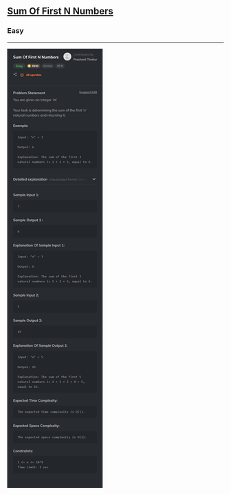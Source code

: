 <h2><a href="https://www.codingninjas.com/studio/problems/sum-of-first-n-numbers_8876068?utm_source=striver&utm_medium=website&utm_campaign=a_zcoursetuf">Sum Of First N Numbers</a></h2><h3>Easy</h3><hr>

![Problem Statement](image.png)